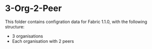 # 3-Org-2-Peer

This folder contains configration data for Fabric 1.1.0, with the following structure:
 * 3 organisations
 * Each organisation with 2 peers
